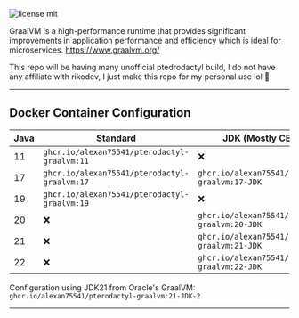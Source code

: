 
![license mit](https://img.shields.io/badge/license-MIT-green)

GraalVM is a high-performance runtime that provides significant improvements in application performance and efficiency which is ideal for microservices. https://www.graalvm.org/


This repo will be having many unofficial ptedrodactyl build, I do not have any affiliate with rikodev, I just make this repo for my personal use lol 🧐

___

## Docker Container Configuration

| Java | Standard                               	                       | JDK (Mostly CE Build)                              | Enterprise                                                  	|
|------	|--------------------------------------------------------------- |--------------------------------------------------- |-------------------------------------------------------------	|
| 11    | `ghcr.io/alexan75541/pterodactyl-graalvm:11` 	                 | ❌                                          	    | `ghcr.io/alexan75541/pterodactyl-graalvm:11-EE` 	    |
| 17    | `ghcr.io/alexan75541/pterodactyl-graalvm:17` 	                 | `ghcr.io/alexan75541/pterodactyl-graalvm:17-JDK` 	| `ghcr.io/alexan75541/pterodactyl-graalvm:17-EE` 	|
| 19   	| `ghcr.io/alexan75541/pterodactyl-graalvm:19` 	                 | ❌                                          	    | ❌                                         	                |
| 20   	| ❌                                     	                     | `ghcr.io/alexan75541/pterodactyl-graalvm:20-JDK` 	| ❌                                         	                |
| 21   	| ❌                                                             | `ghcr.io/alexan75541/pterodactyl-graalvm:21-JDK` 	| ❌                                         	                |
| 22    | ❌                                     	                     | `ghcr.io/alexan75541/pterodactyl-graalvm:22-JDK` 	| ❌                                         	                |

Configuration using JDK21 from Oracle's GraalVM: `ghcr.io/alexan75541/pterodactyl-graalvm:21-JDK-2`
___
